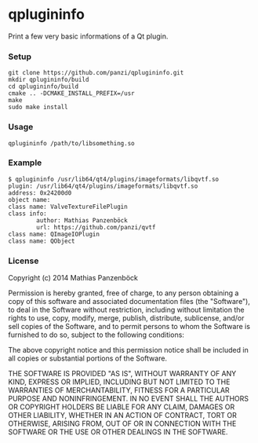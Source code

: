 qplugininfo
===========

Print a few very basic informations of a Qt plugin.

### Setup

	git clone https://github.com/panzi/qplugininfo.git
	mkdir qplugininfo/build
	cd qplugininfo/build
	cmake .. -DCMAKE_INSTALL_PREFIX=/usr
	make
	sudo make install

### Usage

	qplugininfo /path/to/libsomething.so

### Example

	$ qplugininfo /usr/lib64/qt4/plugins/imageformats/libqvtf.so
	plugin: /usr/lib64/qt4/plugins/imageformats/libqvtf.so
	address: 0x24200d0
	object name: 
	class name: ValveTextureFilePlugin
	class info:
	        author: Mathias Panzenböck
	        url: https://github.com/panzi/qvtf
	class name: QImageIOPlugin
	class name: QObject

### License

Copyright (c) 2014 Mathias Panzenböck

Permission is hereby granted, free of charge, to any person obtaining a copy
of this software and associated documentation files (the "Software"), to deal
in the Software without restriction, including without limitation the rights
to use, copy, modify, merge, publish, distribute, sublicense, and/or sell
copies of the Software, and to permit persons to whom the Software is
furnished to do so, subject to the following conditions:

The above copyright notice and this permission notice shall be included in
all copies or substantial portions of the Software.

THE SOFTWARE IS PROVIDED "AS IS", WITHOUT WARRANTY OF ANY KIND, EXPRESS OR
IMPLIED, INCLUDING BUT NOT LIMITED TO THE WARRANTIES OF MERCHANTABILITY,
FITNESS FOR A PARTICULAR PURPOSE AND NONINFRINGEMENT. IN NO EVENT SHALL THE
AUTHORS OR COPYRIGHT HOLDERS BE LIABLE FOR ANY CLAIM, DAMAGES OR OTHER
LIABILITY, WHETHER IN AN ACTION OF CONTRACT, TORT OR OTHERWISE, ARISING FROM,
OUT OF OR IN CONNECTION WITH THE SOFTWARE OR THE USE OR OTHER DEALINGS IN
THE SOFTWARE.
